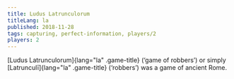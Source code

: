 ```yaml
---
title: Ludus Latrunculorum
titleLang: la
published: 2018-11-28
tags: capturing, perfect-information, players/2
players: 2
---
```


[Ludus Latrunculorum]{lang="la" .game-title} (‘game of robbers’) or simply
[Latrunculī]{lang="la" .game-title} (‘robbers’) was a game of ancient Rome.
